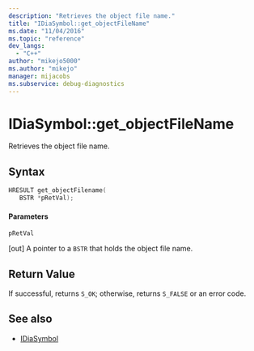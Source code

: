 ```yaml
---
description: "Retrieves the object file name."
title: "IDiaSymbol::get_objectFileName"
ms.date: "11/04/2016"
ms.topic: "reference"
dev_langs:
  - "C++"
author: "mikejo5000"
ms.author: "mikejo"
manager: mijacobs
ms.subservice: debug-diagnostics
---
```

# IDiaSymbol::get_objectFileName

Retrieves the object file name.

## Syntax

```C++
HRESULT get_objectFilename(
   BSTR *pRetVal);
```

#### Parameters
 `pRetVal`

[out] A pointer to a `BSTR` that holds the object file name.

## Return Value
 If successful, returns `S_OK`; otherwise, returns `S_FALSE` or an error code.

## See also
- [IDiaSymbol](../../debugger/debug-interface-access/idiasymbol.md)
